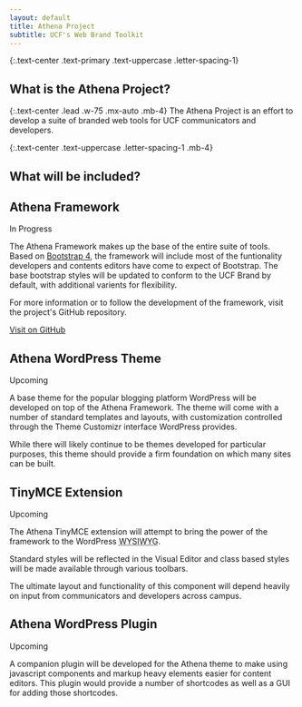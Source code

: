 ```yaml
---
layout: default
title: Athena Project
subtitle: UCF's Web Brand Toolkit
---
```

{:.text-center .text-primary .text-uppercase .letter-spacing-1}
## What is the Athena Project?

{:.text-center .lead .w-75 .mx-auto .mb-4}
The Athena Project is an effort to develop a suite of branded web tools for UCF communicators and developers.

{:.text-center .text-uppercase .letter-spacing-1 .mb-4}
## What will be included?



<div class="row">
    <div class="col-md-6">
        <div class="card card-outline-primary mb-3">
            <div class="card-block">
                <h2 class="card-title">Athena Framework</h2>
                <p class="badge badge-success">In Progress</p>
                <p>The Athena Framework makes up the base of the entire suite of tools. Based on <a href="https://v4-alpha.getbootstrap.com/" target="_blank">Bootstrap 4</a>, the framework will include most of the funtionality developers and contents editors have come to expect of Bootstrap. The base bootstrap styles will be updated to conform to the UCF Brand by default, with additional varients for flexibility.</p>
                <p>For more information or to follow the development of the framework, visit the project's GitHub repository.</p>
                <a href="https://github.com/UCF/Athena-Framework/" target="_blank" class="btn btn-info">Visit on GitHub</a>
            </div>
        </div>
    </div>
    <div class="col-md-6">
        <div class="card card-outline-primary mb-3">
            <div class="card-block">
                <h2 class="card-title">Athena WordPress Theme</h2>
                <p class="badge badge-primary">Upcoming</p>
                <p>A base theme for the popular blogging platform WordPress will be developed on top of the Athena Framework. The theme will come with a number of standard templates and layouts, with customization controlled through the Theme Customizr interface WordPress provides.</p>
                <p>While there will likely continue to be themes developed for particular purposes, this theme should provide a firm foundation on which many sites can be built.</p>
            </div>
        </div>
    </div>
</div>
<div class="row">
    <div class="col-md-6">
        <div class="card card-outline-primary mb-3">
            <div class="card-block">
                <h2 class="card-title">TinyMCE Extension</h2>
                <p class="badge badge-primary">Upcoming</p>
                <p>The Athena TinyMCE extension will attempt to bring the power of the framework to the WordPress <abbr title="What you see is what you get">WYSIWYG</abbr>.</p>
                <p>Standard styles will be reflected in the Visual Editor and class based styles will be made available through various toolbars.</p>
                <div class="alert alert-info" role="alert">
                    <p>The ultimate layout and functionality of this component will depend heavily on input from communicators and developers across campus.</p>
                </div>
            </div>
        </div>
    </div>
    <div class="col-md-6">
        <div class="card card-outline-primary mb-3">
            <div class="card-block">
                <h2 class="card-title">Athena WordPress Plugin</h2>
                <p class="badge badge-primary">Upcoming</p>
                <p>A companion plugin will be developed for the Athena theme to make using javascript components and markup heavy elements easier for content editors. This plugin would provide a number of shortcodes as well as a GUI for adding those shortcodes.</p>
            </div>
        </div>
    </div>
</div>

